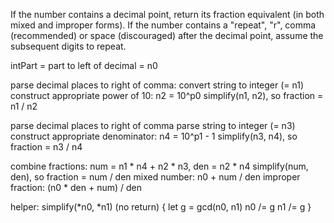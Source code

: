 If the number contains a decimal point, return its fraction equivalent (in both mixed and improper forms).
If the number contains a "repeat", "r", comma (recommended) or space (discouraged) after the decimal point, assume the subsequent digits to repeat.

intPart = part to left of decimal = n0

parse decimal places to right of comma:
    convert string to integer (= n1)
    construct appropriate power of 10: n2 = 10^p0
    simplify(n1, n2), so fraction = n1 / n2

parse decimal places to right of comma
    parse string to integer (= n3)
    construct appropriate denominator: n4 = 10^p1 - 1
    simplify(n3, n4), so fraction = n3 / n4

combine fractions:
    num = n1 * n4 + n2 * n3, den = n2 * n4
    simplify(num, den), so fraction = num / den
    mixed number: n0 + num / den
    improper fraction: (n0 * den + num) / den

helper:
simplify(*n0, *n1) (no return) {
    let g = gcd(n0, n1)
    n0 /= g
    n1 /= g
}

